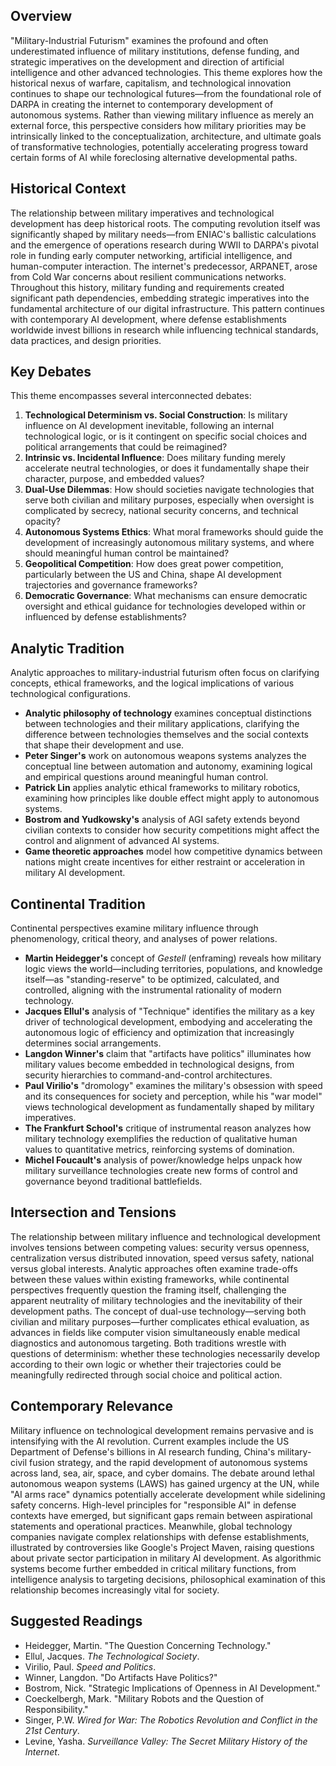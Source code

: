 ## Overview

"Military-Industrial Futurism" examines the profound and often underestimated influence of military institutions, defense funding, and strategic imperatives on the development and direction of artificial intelligence and other advanced technologies. This theme explores how the historical nexus of warfare, capitalism, and technological innovation continues to shape our technological futures—from the foundational role of DARPA in creating the internet to contemporary development of autonomous systems. Rather than viewing military influence as merely an external force, this perspective considers how military priorities may be intrinsically linked to the conceptualization, architecture, and ultimate goals of transformative technologies, potentially accelerating progress toward certain forms of AI while foreclosing alternative developmental paths.

## Historical Context

The relationship between military imperatives and technological development has deep historical roots. The computing revolution itself was significantly shaped by military needs—from ENIAC's ballistic calculations and the emergence of operations research during WWII to DARPA's pivotal role in funding early computer networking, artificial intelligence, and human-computer interaction. The internet's predecessor, ARPANET, arose from Cold War concerns about resilient communications networks. Throughout this history, military funding and requirements created significant path dependencies, embedding strategic imperatives into the fundamental architecture of our digital infrastructure. This pattern continues with contemporary AI development, where defense establishments worldwide invest billions in research while influencing technical standards, data practices, and design priorities.

## Key Debates

This theme encompasses several interconnected debates:

1. **Technological Determinism vs. Social Construction**: Is military influence on AI development inevitable, following an internal technological logic, or is it contingent on specific social choices and political arrangements that could be reimagined?
2. **Intrinsic vs. Incidental Influence**: Does military funding merely accelerate neutral technologies, or does it fundamentally shape their character, purpose, and embedded values?
3. **Dual-Use Dilemmas**: How should societies navigate technologies that serve both civilian and military purposes, especially when oversight is complicated by secrecy, national security concerns, and technical opacity?
4. **Autonomous Systems Ethics**: What moral frameworks should guide the development of increasingly autonomous military systems, and where should meaningful human control be maintained?
5. **Geopolitical Competition**: How does great power competition, particularly between the US and China, shape AI development trajectories and governance frameworks?
6. **Democratic Governance**: What mechanisms can ensure democratic oversight and ethical guidance for technologies developed within or influenced by defense establishments?

## Analytic Tradition

Analytic approaches to military-industrial futurism often focus on clarifying concepts, ethical frameworks, and the logical implications of various technological configurations.

* **Analytic philosophy of technology** examines conceptual distinctions between technologies and their military applications, clarifying the difference between technologies themselves and the social contexts that shape their development and use.
* **Peter Singer's** work on autonomous weapons systems analyzes the conceptual line between automation and autonomy, examining logical and empirical questions around meaningful human control.
* **Patrick Lin** applies analytic ethical frameworks to military robotics, examining how principles like double effect might apply to autonomous systems.
* **Bostrom and Yudkowsky's** analysis of AGI safety extends beyond civilian contexts to consider how security competitions might affect the control and alignment of advanced AI systems.
* **Game theoretic approaches** model how competitive dynamics between nations might create incentives for either restraint or acceleration in military AI development.

## Continental Tradition

Continental perspectives examine military influence through phenomenology, critical theory, and analyses of power relations.

* **Martin Heidegger's** concept of *Gestell* (enframing) reveals how military logic views the world—including territories, populations, and knowledge itself—as "standing-reserve" to be optimized, calculated, and controlled, aligning with the instrumental rationality of modern technology.
* **Jacques Ellul's** analysis of "Technique" identifies the military as a key driver of technological development, embodying and accelerating the autonomous logic of efficiency and optimization that increasingly determines social arrangements.
* **Langdon Winner's** claim that "artifacts have politics" illuminates how military values become embedded in technological designs, from security hierarchies to command-and-control architectures.
* **Paul Virilio's** "dromology" examines the military's obsession with speed and its consequences for society and perception, while his "war model" views technological development as fundamentally shaped by military imperatives.
* **The Frankfurt School's** critique of instrumental reason analyzes how military technology exemplifies the reduction of qualitative human values to quantitative metrics, reinforcing systems of domination.
* **Michel Foucault's** analysis of power/knowledge helps unpack how military surveillance technologies create new forms of control and governance beyond traditional battlefields.

## Intersection and Tensions

The relationship between military influence and technological development involves tensions between competing values: security versus openness, centralization versus distributed innovation, speed versus safety, national versus global interests. Analytic approaches often examine trade-offs between these values within existing frameworks, while continental perspectives frequently question the framing itself, challenging the apparent neutrality of military technologies and the inevitability of their development paths. The concept of dual-use technology—serving both civilian and military purposes—further complicates ethical evaluation, as advances in fields like computer vision simultaneously enable medical diagnostics and autonomous targeting. Both traditions wrestle with questions of determinism: whether these technologies necessarily develop according to their own logic or whether their trajectories could be meaningfully redirected through social choice and political action.

## Contemporary Relevance

Military influence on technological development remains pervasive and is intensifying with the AI revolution. Current examples include the US Department of Defense's billions in AI research funding, China's military-civil fusion strategy, and the rapid development of autonomous systems across land, sea, air, space, and cyber domains. The debate around lethal autonomous weapon systems (LAWS) has gained urgency at the UN, while "AI arms race" dynamics potentially accelerate development while sidelining safety concerns. High-level principles for "responsible AI" in defense contexts have emerged, but significant gaps remain between aspirational statements and operational practices. Meanwhile, global technology companies navigate complex relationships with defense establishments, illustrated by controversies like Google's Project Maven, raising questions about private sector participation in military AI development. As algorithmic systems become further embedded in critical military functions, from intelligence analysis to targeting decisions, philosophical examination of this relationship becomes increasingly vital for society.

## Suggested Readings

* Heidegger, Martin. "The Question Concerning Technology."
* Ellul, Jacques. *The Technological Society*.
* Virilio, Paul. *Speed and Politics*.
* Winner, Langdon. "Do Artifacts Have Politics?"
* Bostrom, Nick. "Strategic Implications of Openness in AI Development."
* Coeckelbergh, Mark. "Military Robots and the Question of Responsibility."
* Singer, P.W. *Wired for War: The Robotics Revolution and Conflict in the 21st Century*.
* Levine, Yasha. *Surveillance Valley: The Secret Military History of the Internet*.